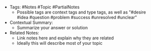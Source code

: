 - Tags: #Notes #Topic #PartialNotes
    - Possible tags are context tags and type tags, as well as "#desire #idea #question #problem #success #unresolved #unclear"
- Contextual Summary:
    - Summarize your answer or solution
- Related Notes:
    - Link notes here and explain why they are related
    - Ideally this will describe most of your topic
